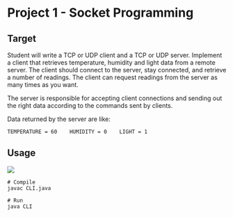 # Project 1 - Socket Programming

## Target

Student will write a TCP or UDP client and a TCP or UDP server. Implement a client that retrieves temperature, humidity and light data from a remote server. The client should connect to the server, stay connected, and retrieve a number of readings. The client can request readings from the server as many times as you want.

The server is responsible for accepting client connections and sending out the right data according to the commands sent by clients.

Data returned by the server are like:

```
TEMPERATURE = 60    HUMIDITY = 0    LIGHT = 1
```

## Usage

![](https://i.loli.net/2019/09/20/iwtHJsrYNMuOFPR.png)

```shell
# Compile
javac CLI.java

# Run
java CLI
```
